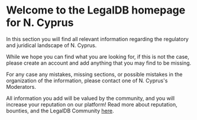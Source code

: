 <!-- TITLE: N. Cyprus -->
<!-- SUBTITLE: Welcome to the legalDB home of N. Cyprus -->

# Welcome to the LegalDB homepage for N. Cyprus

In this section you will find all relevant information regarding the regulatory and juridical landscape of N. Cyprus.

While we hope you can find what you are looking for, if this is not the case, please create an account and add anything that you may find to be missing.

For any case any mistakes, missing sections, or possible mistakes in the organization of the information, please contact one of N. Cyprus's Moderators.

All information you add will be valued by the community, and you will increase your reputation on our platform! Read more about reputation, bounties, and the LegalDB Community [here](http://legaldb.herokuapp.com/legaldb/community).
